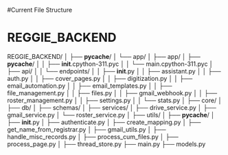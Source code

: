 #Current File Structure
# REGGIE_BACKEND
REGGIE_BACKEND/
│
├── __pycache__/
│   └── app/
│
├── app/
│   ├── __pycache__/
│   │   ├── __init__.cpython-311.pyc
│   │   └── main.cpython-311.pyc
│   ├── api/
│   │   └── endpoints/
│   │       ├── __init__.py
│   │       ├── assistant.py
│   │       ├── auth.py
│   │       ├── cover_pages.py
│   │       ├── digitization.py
│   │       ├── email_automation.py
│   │       ├── email_templates.py
│   │       ├── file_management.py
│   │       ├── files.py
│   │       ├── gmail_webhook.py
│   │       ├── roster_management.py
│   │       ├── settings.py
│   │       └── stats.py
│
├── core/
│
├── db/
│
├── schemas/
│
├── services/
│   ├── drive_service.py
│   ├── gmail_service.py
│   └── roster_service.py
│
├── utils/
│   ├── __pycache__/
│   ├── __init__.py
│   ├── authenticate.py
│   ├── create_mapping.py
│   ├── get_name_from_registrar.py
│   ├── gmail_utils.py
│   ├── handle_misc_records.py
│   ├── process_cum_files.py
│   ├── process_page.py
│   ├── thread_store.py
├── main.py
├── models.py